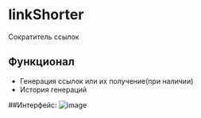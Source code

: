 # linkShorter
 
 Сократитель ссылок
 
 ## Функционал
 
 - Генерация ссылок или их получение(при наличии)
 - История генераций
 
 ##Интерфейс:
 ![image](https://user-images.githubusercontent.com/79093120/193021065-02e4705e-50fe-4d92-a491-8d97d15094b0.png)

 
